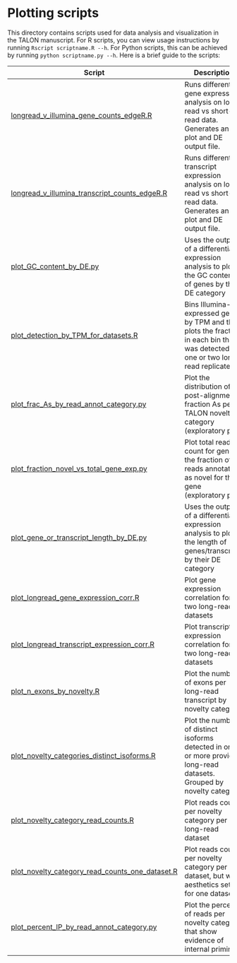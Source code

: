 # Plotting scripts
This directory contains scripts used for data analysis and visualization in the TALON manuscript. For R scripts, you can view usage instructions by running `Rscript scriptname.R --h`. For Python scripts, this can be achieved by running `python scriptname.py --h`. Here is a brief guide to the scripts:

| Script        | Description  |
| ------------- |-------------|
| [longread_v_illumina_gene_counts_edgeR.R](https://github.com/dewyman/TALON-paper-2020/blob/master/plotting_scripts/longread_v_illumina_gene_counts_edgeR.R)| Runs differential gene expression analysis on long-read vs short-read data. Generates an MA plot and DE output file. | 
| [longread_v_illumina_transcript_counts_edgeR.R](https://github.com/dewyman/TALON-paper-2020/blob/master/plotting_scripts/longread_v_illumina_transcript_counts_edgeR.R) | Runs differential transcript expression analysis on long-read vs short-read data. Generates an MA plot and DE output file. |
| [plot_GC_content_by_DE.py](https://github.com/dewyman/TALON-paper-2020/blob/master/plotting_scripts/plot_GC_content_by_DE.py) | Uses the output of a differential expression analysis to plot the GC content of genes by their DE category |
| [plot_detection_by_TPM_for_datasets.R](https://github.com/dewyman/TALON-paper-2020/blob/master/plotting_scripts/plot_detection_by_TPM_for_datasets.R) | Bins Illumina-expressed genes by TPM and then plots the fraction in each bin that was detected in one or two long-read replicates |
| [plot_frac_As_by_read_annot_category.py](https://github.com/dewyman/TALON-paper-2020/blob/master/plotting_scripts/plot_frac_As_by_read_annot_category.py) | Plot the distribution of post-alignment fraction As per TALON novelty category (exploratory plot) |
| [plot_fraction_novel_vs_total_gene_exp.py](https://github.com/dewyman/TALON-paper-2020/blob/master/plotting_scripts/plot_fraction_novel_vs_total_gene_exp.py) | Plot total read count for gene vs the fraction of reads annotated as novel for that gene (exploratory plot) |
| [plot_gene_or_transcript_length_by_DE.py](https://github.com/dewyman/TALON-paper-2020/blob/master/plotting_scripts/plot_gene_or_transcript_length_by_DE.py) | Uses the output of a differential expression analysis to plot the length of genes/transcripts by their DE category |
| [plot_longread_gene_expression_corr.R](https://github.com/dewyman/TALON-paper-2020/blob/master/plotting_scripts/plot_longread_gene_expression_corr.R) | Plot gene expression correlation for two long-read datasets |
| [plot_longread_transcript_expression_corr.R](https://github.com/dewyman/TALON-paper-2020/blob/master/plotting_scripts/plot_longread_transcript_expression_corr.R) | Plot transcript expression correlation for two long-read datasets |
| [plot_n_exons_by_novelty.R](https://github.com/dewyman/TALON-paper-2020/blob/master/plotting_scripts/plot_n_exons_by_novelty.R) | Plot the number of exons per long-read transcript by novelty category |
| [plot_novelty_categories_distinct_isoforms.R](https://github.com/dewyman/TALON-paper-2020/blob/master/plotting_scripts/plot_novelty_categories_distinct_isoforms.R) | Plot the number of distinct isoforms detected in one or more provided long-read datasets. Grouped by novelty category. |
| [plot_novelty_category_read_counts.R](https://github.com/dewyman/TALON-paper-2020/blob/master/plotting_scripts/plot_novelty_category_read_counts.R) | Plot reads counts per novelty category per long-read dataset | 
| [plot_novelty_category_read_counts_one_dataset.R](https://github.com/dewyman/TALON-paper-2020/blob/master/plotting_scripts/plot_novelty_category_read_counts_one_dataset.R) | Plot reads counts per novelty category per dataset, but with aesthetics set up for one dataset |
| [plot_percent_IP_by_read_annot_category.py](https://github.com/dewyman/TALON-paper-2020/blob/master/plotting_scripts/plot_percent_IP_by_read_annot_category.py) | Plot the percent of reads per novelty category that show evidence of internal priming. |


